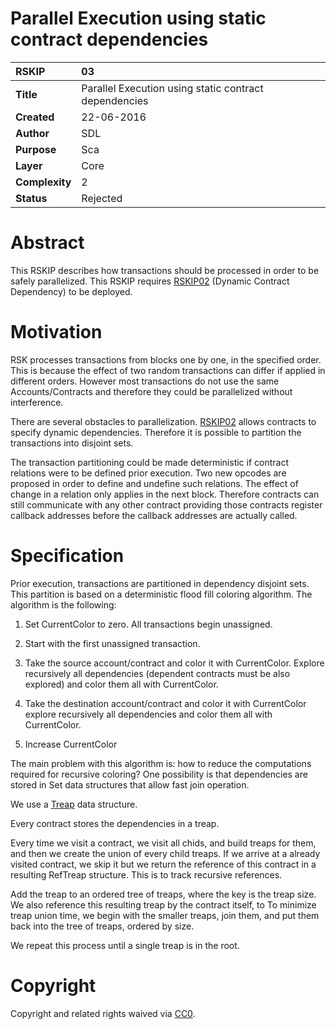 # Parallel Execution using static contract dependencies

|RSKIP          |03           |
| :------------ |:-------------|
|**Title**      |Parallel Execution using static contract dependencies |
|**Created**    |22-06-2016 |
|**Author**     |SDL |
|**Purpose**    |Sca |
|**Layer**      |Core |
|**Complexity** |2 |
|**Status**     |Rejected |


# **Abstract**

This RSKIP describes how transactions should be processed in order to be safely parallelized. This RSKIP requires [RSKIP02]  (Dynamic Contract Dependency) to be deployed.

# **Motivation**

RSK processes transactions from blocks one by one, in the specified order. This is because the effect of two random transactions can differ if applied in different orders. However most transactions do not use the same Accounts/Contracts and therefore they could be parallelized without interference.

There are several obstacles to parallelization. [RSKIP02] allows contracts to specify dynamic dependencies. Therefore it is possible to partition the transactions into disjoint sets. 

The transaction partitioning could be made deterministic if contract relations were to be defined prior execution. Two new opcodes are proposed in order to define and undefine such relations. The effect of change in a relation only applies in the next block. Therefore contracts can still communicate with any other contract providing those contracts register callback addresses before the callback addresses are actually called.

# **Specification**

Prior execution, transactions are partitioned in dependency disjoint sets. This partition is based on a deterministic flood fill coloring algorithm. The algorithm is the following:

1. Set CurrentColor to zero. All transactions begin unassigned.

2. Start with the first unassigned transaction.

3. Take the source account/contract and color it with CurrentColor. Explore recursively all dependencies (dependent contracts must be also explored) and color them all with CurrentColor.

4. Take the destination account/contract and color it with CurrentColor explore recursively all dependencies and color them all with CurrentColor.

5. Increase CurrentColor

The main problem with this algorithm is: how to reduce the computations required for recursive coloring? One possibility is that dependencies are stored in Set data structures that allow fast join operation.

We use a [Treap] data structure.

Every contract stores the dependencies in a treap.

Every time we visit a contract, we visit all chids, and build treaps for them, and then we create the union of every child treaps. If we arrive at a already visited contract, we skip it but we return the reference of this contract in a resulting RefTreap structure. This is to track recursive references.

Add the treap to an ordered tree of treaps, where the key is the treap size. We also reference this resulting treap by the contract itself, to To minimize treap union time, we begin with the smaller treaps, join them, and put them back into the tree of treaps, ordered by size.

We repeat this process until a single treap is in the root.


[RSKIP02]:https://github.com/rsksmart/RSKIPs/blob/master/IPs/RSKIP02.md
[Treap]:https://en.wikipedia.org/wiki/Treap

# **Copyright**

Copyright and related rights waived via [CC0](https://creativecommons.org/publicdomain/zero/1.0/).